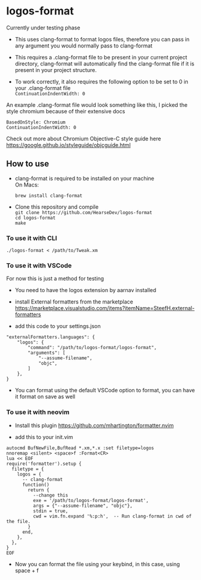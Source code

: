 # logos-format
Currently under testing phase

- This uses clang-format to format logos files, therefore you can pass in any argument you would normally pass to clang-format

- This requires a .clang-format file to be present in your current project directory, clang-format will automatically find the clang-format file if it is present in your project structure.

- To work correctly, it also requires the following option to be set to 0 in your .clang-format file <br>
      ```
      ContinuationIndentWidth: 0
      ```

An example .clang-format file would look something like this, I picked the style chromium because of their extensive docs


```
BasedOnStyle: Chromium
ContinuationIndentWidth: 0
```


Check out more about Chromium Objective-C style guide here https://google.github.io/styleguide/objcguide.html




<h2>How to use</h2>

- clang-format is required to be installed on your machine <br>
On Macs: 

    ```
    brew install clang-format
    ```
 - Clone this repository and compile <br>
`git clone https://github.com/HearseDev/logos-format` <br>
`cd logos-format` <br>
`make`


<h3>To use it with CLI</h3>

```
./logos-format < /path/to/Tweak.xm
```

<h3>To use it with VSCode</h3>
For now this is just a method for testing <br>

- You need to have the logos extension by aarnav installed


- install External formatters from the marketplace
https://marketplace.visualstudio.com/items?itemName=SteefH.external-formatters

- add this code to your settings.json
```
"externalFormatters.languages": {
    "logos": {
        "command": "/path/to/logos-format/logos-format",
        "arguments": [
            "--assume-filename",
            "objc",
        ]
    },
}
```
- You can format using the default VSCode option to format, you can have it format on save as well


<h3>To use it with neovim</h3>

- Install this plugin https://github.com/mhartington/formatter.nvim

- add this to your init.vim
```
autocmd BufNewFile,BufRead *.xm,*.x :set filetype=logos
nnoremap <silent> <space>f :Format<CR>
lua << EOF
require('formatter').setup {
  filetype = {
    logos = {
      -- clang-format
      function()
        return {
          --change this
          exe = '/path/to/logos-format/logos-format',
          args = {"--assume-filename", "objc"},
          stdin = true,
          cwd = vim.fn.expand '%:p:h',  -- Run clang-format in cwd of the file.
        }
      end,
    },
  },
}
EOF
```
- Now you can format the file using your keybind, in this case, using space + f
  

